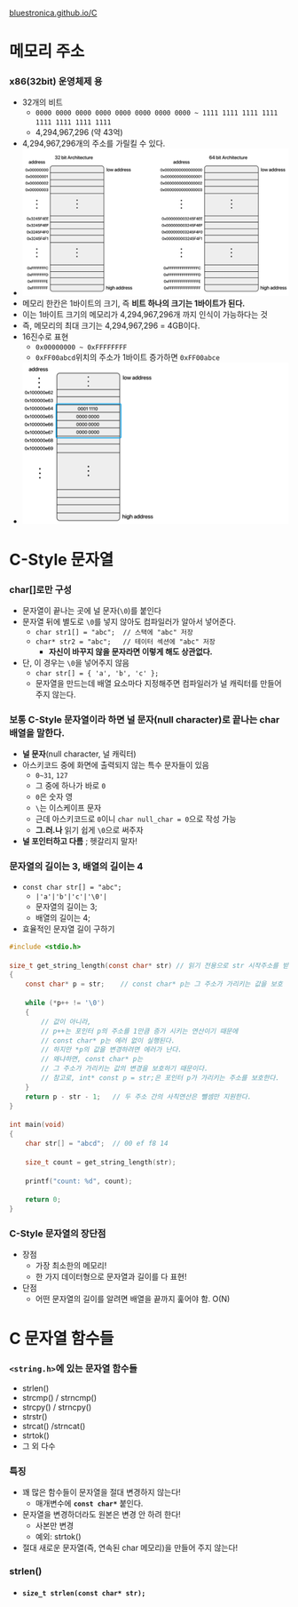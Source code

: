 [bluestronica.github.io/C](https://bluestronica.github.io/C)

# 메모리 주소
### x86(32bit) 운영체제 용
- 32개의 비트
    - `0000 0000 0000 0000 0000 0000 0000 0000 ~ 1111 1111 1111 1111 1111 1111 1111 1111`
    - 4,294,967,296 (약 43억)
- 4,294,967,296개의 주소를 가릴킬 수 있다.
- ![img](Img/address.png)
- 메모리 한칸은 1바이트의 크기, 즉 **비트 하나의 크기는 1바이트가 된다.**
- 이는 1바이트 크기의 메모리가 4,294,967,296개 까지 인식이 가능하다는 것
- 즉, 메모리의 최대 크기는 4,294,967,296 = 4GB이다. 
- 16진수로 표현
    - `0x00000000 ~ 0xFFFFFFFF`
    - `0xFF00abcd`위치의 주소가 1바이트 증가하면 `0xFF00abce`
- ![img](Img/address3.png)

# C-Style 문자열
### char[]로만 구성
- 문자열이 끝나는 곳에 널 문자(`\0`)를 붙인다
- 문자열 뒤에 별도로 `\0`를 넣지 않아도 컴파일러가 알아서 넣어준다.
    - `char str1[] = "abc";  // 스택에 "abc" 저장`
    - `char* str2 = "abc";   // 테이터 섹션에 "abc" 저장`
        - **자신이 바꾸지 않을 문자라면 이렇게 해도 상관없다.**
- 단, 이 경우는 `\0`을 넣어주지 않음
    - `char str[] = { 'a', 'b', 'c' };`
    - 문자열을 만드는데 배열 요소마다 지정해주면 컴파일러가 널 캐릭터를 만들어주지 않는다.

### 보통 C-Style 문자열이라 하면 널 문자(null character)로 끝나는 char 배열을 말한다.
- **널 문자**(null character, 널 캐릭터)
- 아스키코드 중에 화면에 출력되지 않는 특수 문자들이 있음
    - `0~31`, `127`
    - 그 중에 하나가 바로 `0`
    - `0`은 숫자 영
    - `\`는 이스케이프 문자
    - 근데 아스키코드로 `0`이니 `char null_char = 0`으로 작성 가능
    - **그.러.나** 읽기 쉽게 `\0`으로 써주자
- **널 포인터하고 다름** ; 헷갈리지 말자!

### 문자열의 길이는 3, 배열의 길이는 4
- `const char str[] = "abc";`
    - `|'a'|'b'|'c'|'\0'|`
    - 문자열의 길이는 3;
    - 배열의 길이는 4;
- 효율적인 문자열 길이 구하기
```c
#include <stdio.h>

size_t get_string_length(const char* str) // 읽기 전용으로 str 시작주소를 받음
{
    const char* p = str;    // const char* p는 그 주소가 가리키는 값을 보호  

    while (*p++ != '\0')		
    {
        // 값이 아니라,
        // p++는 포인터 p의 주소를 1만큼 증가 시키는 연산이기 때문에 
        // const char* p는 에러 없이 실행된다.
        // 하지만 *p의 값을 변경하려면 에러가 난다. 
        // 왜냐하면, const char* p는 
        // 그 주소가 가리키는 값의 변경을 보호하기 때문이다.
        // 참고로, int* const p = str;은 포인터 p가 가리키는 주소를 보호한다.
    }
    return p - str - 1;	  // 두 주소 간의 사칙연산은 뺄셈만 지원한다.
}

int main(void)
{
    char str[] = "abcd";  // 00 ef f8 14

    size_t count = get_string_length(str);

    printf("count: %d", count);

    return 0;
}
```

### C-Style 문자열의 장단점
- 장점
    - 가장 최소한의 메모리!
    - 한 가지 데이터형으로 문자열과 길이를 다 표현!
- 단점
    - 어떤 문자열의 길이를 알려면 배열을 끝까지 훑어야 함. O(N)


# C 문자열 함수들
### `<string.h>`에 있는 문자열 함수들
- strlen()
- strcmp() / strncmp()
- strcpy() / strncpy()
- strstr()
- strcat() /strncat()
- strtok()
- 그 외 다수 

### 특징
- 꽤 많은 함수들이 문자열을 절대 변경하지 않는다!
    - 매개변수에 **`const char*`** 붙인다.
- 문자열을 변경하더라도 원본은 변경 안 하려 한다!
    - 사본만 변경
    - 예외: strtok()
- 절대 새로운 문자열(즉, 연속된 char 메모리)을 만들어 주지 않는다!
    
### strlen()
- #### `size_t strlen(const char* str);`



































